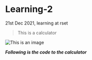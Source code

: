 # Learning-2
21st Dec 2021, learning at rset

> This is a calculator

![This is an image](https://www.google.com/url?sa=i&url=https%3A%2F%2Fwww.shutterstock.com%2Fsearch%2Fcalculator&psig=AOvVaw1Rziv4zCvISUCAFopqiv9B&ust=1640162640033000&source=images&cd=vfe&ved=0CAsQjRxqFwoTCPix_4_A9PQCFQAAAAAdAAAAABAa)

***Following is the code to the calculator***
